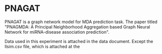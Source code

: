# PNAGAT
PNAGAT is a graph network model for MDA prediction task. The paper titled "PNAGMDA: A Principal Neighborhood Aggregation based
Graph Neural Network for miRNA-disease association prediction".

Data used in this experiment is attached in the data document. Except the llsim.csv file, which is attached at the  

